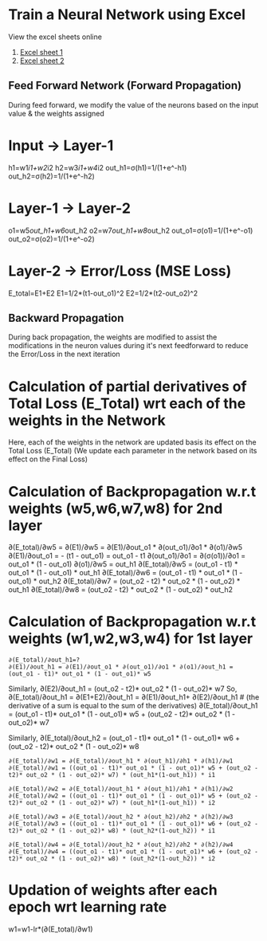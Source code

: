 # Train a Neural Network using Excel

View the excel sheets online

1. [Excel sheet 1](https://docs.google.com/spreadsheets/d/13d23tbpe210Y8rhmIp6GADgnqzQfl3Tf/edit#gid=1351071457)
2. [Excel sheet 2](https://1drv.ms/x/s!AjN1NGjZ4GEZvB1E9xO0UZe8ssIV?e=q5cCkW)



## Feed Forward Network (Forward Propagation)
During feed forward, we modify the value of the neurons based on the input value & the weights assigned

# Input -> Layer-1
h1=w1*i1+w2*i2
h2=w3*i1+w4*i2
out_h1=σ(h1)=1/(1+e^-h1)
out_h2=σ(h2)=1/(1+e^-h2)

# Layer-1 -> Layer-2
o1=w5*out_h1+w6*out_h2
o2=w7*out_h1+w8*out_h2
out_o1=σ(o1)=1/(1+e^-o1)
out_o2=σ(o2)=1/(1+e^-o2)

# Layer-2 -> Error/Loss (MSE Loss)
E_total=E1+E2
E1=1/2*(t1-out_o1)^2
E2=1/2*(t2-out_o2)^2

## Backward Propagation
During back propagation, the weights are modified to assist the modifications in the neuron values during it's next feedforward to reduce the Error/Loss in the next iteration

# Calculation of partial derivatives of Total Loss (E_Total) wrt each of the weights in the Network
Here, each of the weights in the network are updated basis its effect on the Total Loss (E_Total)
(We update each parameter in the network based on its effect on the Final Loss)

# Calculation of Backpropagation w.r.t weights (w5,w6,w7,w8) for 2nd layer
∂(E_total)/∂w5 = ∂(E1)/∂w5 = ∂(E1)/∂out_o1 * ∂(out_o1)/∂o1 * ∂(o1)/∂w5
∂(E1)/∂out_o1 = - (t1 - out_o1) = out_o1 - t1
∂(out_o1)/∂o1 = ∂(σ(o1))/∂o1 = out_o1 * (1 - out_o1) 
∂(o1)/∂w5 = out_h1
∂(E_total)/∂w5 = (out_o1 - t1) * out_o1 * (1 - out_o1) * out_h1
∂(E_total)/∂w6 = (out_o1 - t1) * out_o1 * (1 - out_o1) * out_h2
∂(E_total)/∂w7 = (out_o2 - t2) * out_o2 * (1 - out_o2) * out_h1
∂(E_total)/∂w8 = (out_o2 - t2) * out_o2 * (1 - out_o2) * out_h2

# Calculation of Backpropagation w.r.t weights (w1,w2,w3,w4) for 1st layer

	∂(E_total)/∂out_h1=?
	∂(E1)/∂out_h1 = ∂(E1)/∂out_o1 * ∂(out_o1)/∂o1 * ∂(o1)/∂out_h1 = (out_o1 - t1)* out_o1 * (1 - out_o1)* w5
Similarly,	∂(E2)/∂out_h1 = (out_o2 - t2)* out_o2 * (1 - out_o2)* w7
So,	∂(E_total)/∂out_h1 = ∂(E1+E2)/∂out_h1 = ∂(E1)/∂out_h1+ ∂(E2)/∂out_h1
	# (the derivative of a sum is equal to the sum of the derivatives)
	∂(E_total)/∂out_h1 = (out_o1 - t1)* out_o1 * (1 - out_o1)* w5 + (out_o2 - t2)* out_o2 * (1 - out_o2)* w7
	
Similarly,	∂(E_total)/∂out_h2 = (out_o1 - t1)* out_o1 * (1 - out_o1)* w6 + (out_o2 - t2)* out_o2 * (1 - out_o2)* w8
	
	∂(E_total)/∂w1 = ∂(E_total)/∂out_h1 * ∂(out_h1)/∂h1 * ∂(h1)/∂w1
	∂(E_total)/∂w1 = ((out_o1 - t1)* out_o1 * (1 - out_o1)* w5 + (out_o2 - t2)* out_o2 * (1 - out_o2)* w7) * (out_h1*(1-out_h1)) * i1
	
	∂(E_total)/∂w2 = ∂(E_total)/∂out_h1 * ∂(out_h1)/∂h1 * ∂(h1)/∂w2
	∂(E_total)/∂w2 = ((out_o1 - t1)* out_o1 * (1 - out_o1)* w5 + (out_o2 - t2)* out_o2 * (1 - out_o2)* w7) * (out_h1*(1-out_h1)) * i2
	
	∂(E_total)/∂w3 = ∂(E_total)/∂out_h2 * ∂(out_h2)/∂h2 * ∂(h2)/∂w3
	∂(E_total)/∂w3 = ((out_o1 - t1)* out_o1 * (1 - out_o1)* w6 + (out_o2 - t2)* out_o2 * (1 - out_o2)* w8) * (out_h2*(1-out_h2)) * i1
	
	∂(E_total)/∂w4 = ∂(E_total)/∂out_h2 * ∂(out_h2)/∂h2 * ∂(h2)/∂w4
	∂(E_total)/∂w4 = ((out_o1 - t1)* out_o1 * (1 - out_o1)* w6 + (out_o2 - t2)* out_o2 * (1 - out_o2)* w8) * (out_h2*(1-out_h2)) * i2
  
 # Updation of weights after each epoch wrt learning rate
w1=w1-lr*(∂(E_total)/∂w1)














